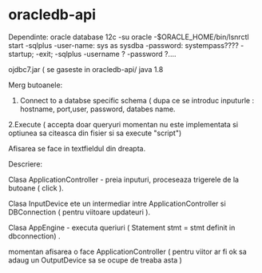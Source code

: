 # oracledb-api

Dependinte:
oracle database 12c
-su oracle
-$ORACLE_HOME/bin/lsnrctl start
-sqlplus
-user-name: sys as sysdba
-password: systempass????
-startup;
-exit;
-sqlplus
-username ? 
-password ?....

ojdbc7.jar ( se gaseste in oracledb-api/
java 1.8



Merg butoanele:
1. Connect to a databse specific schema ( dupa ce se introduc inputurle : hostname, port,user, password, databes name.

2.Execute ( accepta doar queryuri momentan nu este implementata si optiunea sa citeasca din fisier si sa execute "script")

Afisarea se face in textfieldul din dreapta.


Descriere:

Clasa ApplicationController - preia inputuri, proceseaza trigerele de la butoane ( click ).

Clasa InputDevice ete un intermediar intre ApplicationController si DBConnection ( pentru viitoare updateuri ).

Clasa AppEngine - executa queriuri ( 	Statement stmt = stmt definit in dbconnection) .

momentan afisarea o face ApplicationController ( pentru viitor ar fi ok sa adaug un OutputDevice sa se ocupe de treaba asta )




